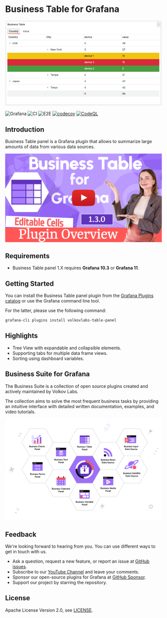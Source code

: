 # Business Table for Grafana

![Table](https://github.com/VolkovLabs/business-table/raw/main/src/img/dashboard.png)

![Grafana](https://img.shields.io/badge/Grafana-11.2-orange)
![CI](https://github.com/volkovlabs/business-table/workflows/CI/badge.svg)
![E2E](https://github.com/volkovlabs/business-table/workflows/E2E/badge.svg)
[![codecov](https://codecov.io/gh/VolkovLabs/business-table/branch/main/graph/badge.svg)](https://codecov.io/gh/VolkovLabs/business-table)
[![CodeQL](https://github.com/VolkovLabs/business-table/actions/workflows/codeql-analysis.yml/badge.svg)](https://github.com/VolkovLabs/business-table/actions/workflows/codeql-analysis.yml)

## Introduction

Business Table panel is a Grafana plugin that allows to summarize large amounts of data from various data sources.

[![Business Table panel for Grafana 1.3.0 | Overview and tutorial for beginners](https://raw.githubusercontent.com/volkovlabs/business-table/main/img/overview.png)](https://youtu.be/kOjt9Bl3VQo)

## Requirements

- Business Table panel 1.X requires **Grafana 10.3** or **Grafana 11**.

## Getting Started

You can install the Business Table panel plugin from the [Grafana Plugins catalog](https://grafana.com/grafana/plugins/volkovlabs-table-panel/) or use the Grafana command line tool.

For the latter, please use the following command:

```bash
grafana-cli plugins install volkovlabs-table-panel
```

## Highlights

- Tree View with expandable and collapsible elements.
- Supporting tabs for multiple data frame views.
- Sorting using dashboard variables.

## Business Suite for Grafana

The Business Suite is a collection of open source plugins created and actively maintained by Volkov Labs.

The collection aims to solve the most frequent business tasks by providing an intuitive interface with detailed written documentation, examples, and video tutorials.

[![Business Suite for Grafana](https://raw.githubusercontent.com/VolkovLabs/.github/main/business.png)](https://volkovlabs.io/plugins/)

## Feedback

We're looking forward to hearing from you. You can use different ways to get in touch with us.

- Ask a question, request a new feature, or report an issue at [GitHub issues](https://github.com/volkovlabs/business-table/issues).
- Subscribe to our [YouTube Channel](https://www.youtube.com/@volkovlabs) and leave your comments.
- Sponsor our open-source plugins for Grafana at [GitHub Sponsor](https://github.com/sponsors/VolkovLabs).
- Support our project by starring the repository.

## License

Apache License Version 2.0, see [LICENSE](https://github.com/volkovlabs/business-table/blob/main/LICENSE).
